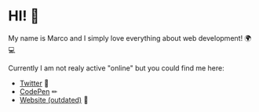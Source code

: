 # HI! 👋

My name is Marco and I simply love everything about web development! 🌍💻

Currently I am not realy active "online" but you could find me here:

- [Twitter](https://twitter.com/MarcoTraspel) 🦜 
- [CodePen](https://codepen.io/MT-WebDev) ✏
- [Website (outdated)](https://mt-web.dev) 📃
